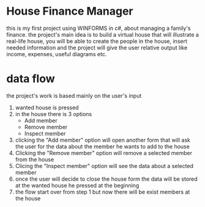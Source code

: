 # House Finance Manager

this is my first project using WINFORMS in c#, about managing a family's finance. the project's main idea is to build a virtual house that will illustrate a real-life house, you will be able to create the people in the house, insert needed information and the project will give the user relative output like income, expenses, useful diagrams etc.

# data flow
the project's work is based mainly on the user's input
<ol>
  <li> wanted house is pressed</li>
  <li> in the house there is 3 options
    <ul>
      <li> Add member</li>
      <li> Remove member</li>
      <li> Inspect member</li>
    </ul>
  </li>
  <li> clicking the "Add member" option will open another form that will ask the user for the data about the member he wants to add to the house</li>
  <li> Clicking the "Remove member" option will remove a selected member from the house </li>
  <li> Clicing the "Inspect member" option will see the data about a selected member</li>
  <li> once the user will decide to close the house form the data will be stored at the wanted house he pressed at the beginning</li>
  <li> the flow start over from step 1 but now there will be exist members at the house</li>
</ol>

